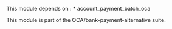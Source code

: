 This module depends on : \* account_payment_batch_oca

This module is part of the OCA/bank-payment-alternative suite.
